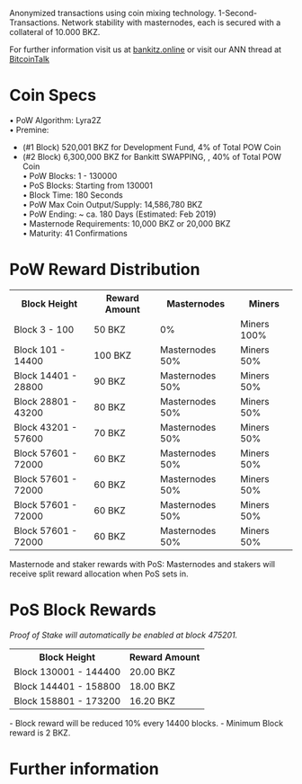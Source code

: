 Anonymized transactions using coin mixing technology. 1-Second-Transactions. Network stability with masternodes, each is secured with a collateral of 10.000 BKZ.

For further information visit us at [bankitz.online](https://bankitz.online/) or visit our ANN thread at [BitcoinTalk](https://bitcointalk.org/index.php?topic=3133202.0)

# Coin Specs

• PoW Algorithm: Lyra2Z  
• Premine: 
  - (#1 Block) 520,001 BKZ for Development Fund, 4% of Total POW Coin
  - (#2 Block) 6,300,000 BKZ for Bankitt SWAPPING, , 40% of Total POW Coin  
• PoW Blocks: 1 - 130000  
• PoS Blocks: Starting from 130001  
• Block Time: 180 Seconds  
• PoW Max Coin Output/Supply:  14,586,780 BKZ  
• PoW Ending: ~ ca. 180 Days (Estimated: Feb 2019)  
• Masternode Requirements: 10,000 BKZ or 20,000 BKZ  
• Maturity: 41 Confirmations  

# PoW Reward Distribution

<table>
<tr><th>Block Height</th><th>Reward Amount</th><th>Masternodes</th><th>Miners</th></tr>
<tr><td>Block 3 - 100</td><td>50 BKZ</td><td>   0%</td><td>Miners 100%</td></tr>
<tr><td>Block 101 - 14400</td><td>100 BKZ</td><td>  Masternodes 50%</td><td>Miners 50%</td></tr>
<tr><td>Block 14401 - 28800</td><td>90 BKZ</td><td> Masternodes 50%</td><td>Miners 50%</td></tr>
<tr><td>Block 28801 - 43200</td><td>80 BKZ</td><td> Masternodes 50%</td><td>Miners 50%</td></tr>
<tr><td>Block 43201 - 57600</td><td>70 BKZ</td><td> Masternodes 50%</td><td>Miners 50%</td></tr>
<tr><td>Block 57601 - 72000</td><td>60 BKZ</td><td> Masternodes 50%</td><td>Miners 50%</td></tr>
<tr><td>Block 57601 - 72000</td><td>60 BKZ</td><td> Masternodes 50%</td><td>Miners 50%</td></tr>
<tr><td>Block 57601 - 72000</td><td>60 BKZ</td><td> Masternodes 50%</td><td>Miners 50%</td></tr>
<tr><td>Block 57601 - 72000</td><td>60 BKZ</td><td> Masternodes 50%</td><td>Miners 50%</td></tr>
</table>

Masternode and staker rewards with PoS:
Masternodes and stakers will receive split reward allocation when PoS sets in.

# PoS Block Rewards

_Proof of Stake will automatically be enabled at block 475201._
<table>
<tr><th>Block Height</th><th>Reward Amount</th>                  
<tr><td>Block 130001 - 144400</td><td>20.00 BKZ</td></tr>
<tr><td>Block 144401 - 158800</td><td>18.00 BKZ</td></tr>
<tr><td>Block 158801 - 173200</td><td>16.20 BKZ</td></tr>
</table>
- Block reward will be reduced 10% every 14400 blocks.
- Minimum Block reward is 2 BKZ.


# Further information
